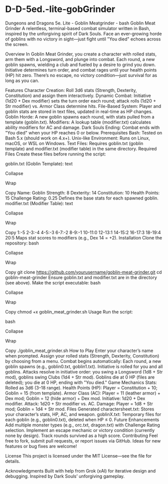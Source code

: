 # D-D-5ed.-lite-gobGrinder
Dungeons and Dragons 5e. Lite - Goblin Meatgrinder - bash
Goblin Meat Grinder
A relentless, terminal-based combat simulator written in Bash, inspired by the unforgiving spirit of Dark Souls. Face an ever-growing horde of goblins with no victory in sight—just fight until "You died" echoes across the screen.

Overview
In Goblin Meat Grinder, you create a character with rolled stats, arm them with a Longsword, and plunge into combat. Each round, a new goblin spawns, wielding a club and fueled by a desire to grind you down. Initiative determines turn order, and combat rages until your health points (HP) hit zero. There’s no escape, no victory condition—just survival for as long as you can.

Features
Character Creation: Roll 3d6 stats (Strength, Dexterity, Constitution) and assign them interactively.
Dynamic Combat: Initiative (1d20 + Dex modifier) sets the turn order each round; attack rolls (1d20 + Str modifier) vs. Armor Class determine hits.
File-Based System: Player and goblin stats are stored in text files, updated in real-time as HP changes.
Goblin Horde: A new goblin spawns each round, with stats pulled from a template (goblin.txt).
Modifiers: A lookup table (modifier.txt) calculates ability modifiers for AC and damage.
Dark Souls Ending: Combat ends with "You died" when your HP reaches 0 or below.
Prerequisites
Bash: Tested on Bash 5.x (should work on 4.x+).
Unix-like Environment: Runs on Linux, macOS, or WSL on Windows.
Text Files: Requires goblin.txt (goblin template) and modifier.txt (modifier table) in the same directory.
Required Files
Create these files before running the script:

goblin.txt (Goblin Template):
text

Collapse

Wrap

Copy
Name: Goblin
Strength: 8
Dexterity: 14
Constitution: 10
Health Points: 15
Challenge Rating: 0.25
Defines the base stats for each spawned goblin.
modifier.txt (Modifier Table):
text

Collapse

Wrap

Copy
1:-5
2-3:-4
4-5:-3
6-7:-2
8-9:-1
10-11:0
12-13:1
14-15:2
16-17:3
18-19:4
20:5
Maps stat scores to modifiers (e.g., Dex 14 = +2).
Installation
Clone the repository:
bash

Collapse

Wrap

Copy
git clone https://github.com/yourusername/goblin-meat-grinder.git
cd goblin-meat-grinder
Ensure goblin.txt and modifier.txt are in the directory (see above).
Make the script executable:
bash

Collapse

Wrap

Copy
chmod +x goblin_meat_grinder.sh
Usage
Run the script:

bash

Collapse

Wrap

Copy
./goblin_meat_grinder.sh
How to Play
Enter your character’s name when prompted.
Assign your rolled stats (Strength, Dexterity, Constitution) by choosing from a menu.
Combat begins automatically:
Each round, a new goblin spawns (e.g., goblin0.txt, goblin1.txt).
Initiative is rolled for you and all goblins.
Attacks resolve in initiative order: you swing a Longsword (1d8 + Str mod), goblins swing Clubs (1d4 + Str mod).
Goblins die at 0 HP (files are deleted); you die at 0 HP, ending with "You died."
Game Mechanics
Stats: Rolled as 3d6 (3–18 range).
Health Points (HP): Player = Constitution + 10; Goblin = 15 (from template).
Armor Class (AC): Player = 11 (leather armor) + Dex mod; Goblin = 12 (hide armor) + Dex mod.
Initiative: 1d20 + Dex modifier.
Attack: 1d20 + Str modifier vs. AC.
Damage: Player = 1d8 + Str mod; Goblin = 1d4 + Str mod.
Files Generated
charactersheet.txt: Stores your character’s stats, HP, AC, and weapon.
goblinX.txt: Temporary files for each goblin (e.g., goblin0.txt), deleted when HP ≤ 0.
Future Enhancements
Add multiple monster types (e.g., orc.txt, dragon.txt) with Challenge Rating selection.
Implement an escape mechanic or victory condition (currently none by design).
Track rounds survived as a high score.
Contributing
Feel free to fork, submit pull requests, or report issues via GitHub. Ideas for new features or bug fixes are welcome!

License
This project is licensed under the MIT License—see the  file for details.

Acknowledgments
Built with help from Grok (xAI) for iterative design and debugging.
Inspired by Dark Souls’ unforgiving gameplay.

